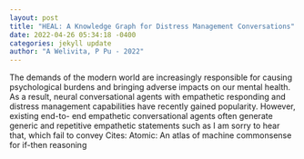 ```yaml
--- 
layout: post 
title: "HEAL: A Knowledge Graph for Distress Management Conversations" 
date: 2022-04-26 05:34:18 -0400 
categories: jekyll update 
author: "A Welivita, P Pu - 2022" 
--- 
```

The demands of the modern world are increasingly responsible for causing psychological burdens and bringing adverse impacts on our mental health. As a result, neural conversational agents with empathetic responding and distress management capabilities have recently gained popularity. However, existing end-to- end empathetic conversational agents often generate generic and repetitive empathetic statements such as I am sorry to hear that, which fail to convey Cites: Atomic: An atlas of machine commonsense for if-then reasoning